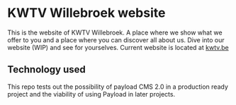 # KWTV Willebroek website 

This is the website of KWTV Willebroek. A place where we show what we offer to you and a place where you can discover all about us. Dive into our website (WIP) and see for yourselves.
Current website is located at [kwtv.be](https://www.kwtv.be)

## Technology used

This repo tests out the possibility of payload CMS 2.0 in a production ready project and the viability of using Payload in later projects.
